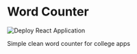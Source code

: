 # Word Counter
![Deploy React Application](https://github.com/itsmichaelyu/wordCounter/actions/workflows/build-deploy.yml/badge.svg)

Simple clean word counter for college apps